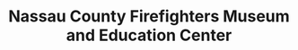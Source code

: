 ---
layout: repo
title: "Nassau County Firefighters Museum and Education Center"
id: 20462
permalink: repos/20462/
---